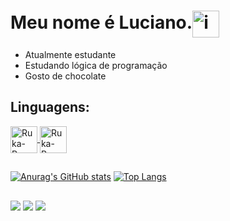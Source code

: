 # Meu nome é Luciano.<img align="center" alt="incrivel" height="43" width="43" src="https://media2.giphy.com/media/v1.Y2lkPTc5MGI3NjExZHlkeDN5dnVmNGozMnp2bjA0aWdpZWVzdnFibGZnbmw3dWd1Mjg2ZCZlcD12MV9naWZzX3NlYXJjaCZjdD1n/vjjCsx3izfSyQ/giphy.gif">

- Atualmente estudante
- Estudando lógica de programação
- Gosto de chocolate

## Linguagens:
<div style="display: inline_block">
    <a href="//pt.wikipedia.org/wiki/Portugol"><img align="center" alt="Ruka-Pg" height="43" width="43" src="https://univali-lite.github.io/Portugol-Studio/assets/img/logo.png">
    <a href="//pt.wikipedia.org/wiki/Python"><img align="center" alt="Ruka-Pg" height="43" width="43" src="https://cdn.jsdelivr.net/gh/devicons/devicon/icons/python/python-original.svg">
</div>

  ## 

[![Anurag's GitHub stats](https://github-readme-stats.vercel.app/api?username=rukarey&show_icons=true&theme=merko)](https://github.com/rukarey)
[![Top Langs](https://github-readme-stats.vercel.app/api/top-langs/?username=rukarey&layout=compact&theme=merko)](https://github.com/rukarey)

## 

<div>
  <img src="https://img.shields.io/badge/Gmail-D14836?style=for-the-badge&logo=gmail&logoColor=white">
  <img src="https://img.shields.io/badge/Instagram-E4405F?style=for-the-badge&logo=instagram&logoColor=white">
  <a href="//www.ismycomputeronfire.com/"><img src="https://img.shields.io/badge/LinkedIn-0077B5?style=for-the-badge&logo=linkedin&logoColor=white">
</div>
